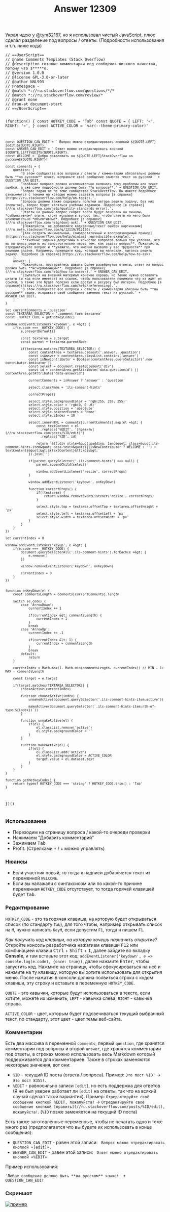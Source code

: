﻿---
title: "Answer 12309"
se.owner.user_id: 474588
se.owner.display_name: "ΝNL993"
se.owner.link: "https://ru.meta.stackoverflow.com/users/474588/%ce%9dnl993"
se.answer_id: 12309
se.question_id: 8355
se.post_type: answer
se.is_accepted: False
---
<p>Украл идею у <a href="//ru.meta.stackoverflow.com/q/8355/#12155">@tym32167</a>, но я использовал чистый JavaScript, плюс сделал разделение под вопросы / ответы. (Подробности использования и т.п. ниже кода)</p>
<pre class="lang-js prettyprint-override"><code>// ==UserScript==
// @name Comments Templates (Stack Overflow)
// @description готовые комментарии под сообщения низкого качества, потому что з*****о.
// @version 1.0.0
// @license GPL-3.0-or-later
// @author NNL993
// @namespace -
// @match *://ru.stackoverflow.com/questions/*/*
// @match *://ru.stackoverflow.com/review/*
// @grant none
// @run-at document-start
// ==/UserScript==

(function() {
    const HOTKEY_CODE = 'Tab'
    const QUOTE = {
        LEFT: '«',
        RIGHT: '»',
    }
    const ACTIVE_COLOR = 'var(--theme-primary-color)'

    const QUESTION_CAN_EDIT = ` Вопрос можно отредактировать кнопкой ${QUOTE.LEFT}[edit]${QUOTE.RIGHT}.`
    const ANSWER_CAN_EDIT = ` Ответ можно отредактировать кнопкой ${QUOTE.LEFT}%EDIT${QUOTE.RIGHT}.`
    const WELCOME = `Добро пожаловать на ${QUOTE.LEFT}StackOverflow на русском${QUOTE.RIGHT}! `

    const comments = {
        question: [
            'В этом сообществе все вопросы / ответы / комментарии обязательно должны быть **на русском** языке, исправьте своё сообщение заменив текст на русский.' + QUESTION_CAN_EDIT,
            'Название вопроса должно исключительно включать тему проблемы или текст ошибки, а уже сами подробности должны быть **в вопросе**.' + QUESTION_CAN_EDIT,
            'Вопрос задан не по теме сообщества StackOverflow. Вы можете подробнее ознакомится с темами на которые можно задавать вопросы [в справке](https://ru.stackoverflow.com/help/on-topic).',
            'Вопросы должны также содержать попытки автора решить задачу, без них (попыток), вопрос будет являться учебным заданием. Подробнее [в справке](//ru.stackoverflow.com/help/quality-standards-error).',
            'Ответы на данный вопрос скорее всего будут основаны на личном, *субъективном* опыте, стоит исправить вопрос так, чтобы ответы на него были исключительно *объективные*. Подробнее [в справке](//ru.stackoverflow.com/help/dont-ask).' + QUESTION_CAN_EDIT,
            '[Пожалуйста, не добавляйте код/данные/текст ошибок картинками](//ru.meta.stackoverflow.com/q/12119/#12120).',
            '[Как создать минимальный, самодостаточный и воспроизводимый пример](https://ru.stackoverflow.com/help/minimal-reproducible-example).',
            '**Учебные задания допустимы в качестве вопросов только при условии, что вы пытались решить их самостоятельно перед тем, как задать вопрос**. Пожалуйста, отредактируйте вопрос и **укажите, что именно вызвало у вас трудности** при решении задачи. Например, приведите код, который вы написали, пытаясь решить задачу. Подробнее [в справке](https://ru.stackoverflow.com/help/how-to-ask).'
        ],
        answer: [
            'Пожалуйста, постарайтесь давать более развёрнутые ответы, ответ на вопрос должен быть **исчерпывающим**. Подробнее [в справке](//ru.stackoverflow.com/help/how-to-answer).' + ANSWER_CAN_EDIT,
            'Ссылаться на внешний материал конечно хорошо, но также нужно оставлять цитаты (и код если имеется) из ссылок, чтобы пользователи понимали что из ждёт из ссылки, а также это будет полезно если доступ к ресурсу был потерян. Подробнее [в справке](https://ru.stackoverflow.com/help/referencing).',
            'В этом сообществе все вопросы / ответы / комментарии обязаны быть **на русском** языке, исправьте своё сообщение заменив текст на русский.' + ANSWER_CAN_EDIT,
        ]
    }

    let currentComments = 'question'
    const TEXTAREA_SELECTOR = '.comment-form textarea'
    const _HOTKEY_CODE = getHotkeyCode()

    window.addEventListener('keydown', e =&gt; {
        if(e.code === _HOTKEY_CODE) {
            e.preventDefault()

            const textarea = e.target
            const parent = textarea.parentNode

            if(textarea.matches(TEXTAREA_SELECTOR)) {
                const contentArea = textarea.closest('.answer, .question')
                const isAnswer = contentArea.classList.contains('answer')
                const isNewContributor = Boolean(contentArea.querySelector('.new-contributor-indicator'))
                const select = document.createElement('div')
                const id = contentArea.getAttribute('data-questionid') || contentArea.getAttribute('data-answerid')

                currentComments = isAnswer ? 'answer' : 'question'

                select.className = 'ils-comment-hints'

                correctProps()

                select.style.backgroundColor = 'rgb(255, 255, 255)'
                select.style.color = 'rgb(0, 0 ,0)'
                select.style.position = 'absolute'
                select.style.pointerEvents = 'none'
                select.style.zIndex = 10

                select.innerHTML = comments[currentComments].map(el =&gt; {
                    const textContent = el
                      .replace('%EDIT', '[править](//ru.stackoverflow.com/posts/%ID/edit)')
                      .replace('%ID', id)

                    return `&lt;div style=&quot;padding: 1em;&quot; class=&quot;ils-comment-hints-item&quot; data-text=&quot;${(isNewContributor ? WELCOME : '') + textContent}&quot;&gt;${textContent}&lt;/div&gt;`
                }).join('')

                if(parent.querySelector('.ils-comment-hints') === null) {
                    parent.appendChild(select)

                    window.addEventListener('resize', correctProps)
                }

                window.addEventListener('keydown', onKeyDown)

                function correctProps() {
                    if(!textarea) {
                        return window.removeEventListener('resize', correctProps)
                    }

                    select.style.top = textarea.offsetTop + textarea.offsetHeight + 'px'
                    select.style.left = textarea.offsetLeft + 'px'
                    select.style.width = textarea.offsetWidth + 'px'
                }
            }
        }
    })

    let currentIndex = 0

    window.addEventListener('keyup', e =&gt; {
        if(e.code === _HOTKEY_CODE) {
            document.querySelectorAll('.ils-comment-hints').forEach(e =&gt; {
                e.remove()
            })

            window.removeEventListener('keydown', onKeyDown)

            currentIndex = 0
        }
    })


    function onKeyDown(e) {
        const commentsLength = comments[currentComments].length

        switch (e.code) {
            case 'ArrowDown':
                currentIndex += 1

                if(currentIndex &gt; commentsLength) {
                    currentIndex = 1
                }
                break
            case 'ArrowUp':
                currentIndex += -1

                if(currentIndex &lt; 1) {
                    currentIndex = commentsLength
                }
                break
            default:
                return
        }

        currentIndex = Math.max(1, Math.min(commentsLength, currentIndex)) // MIN - 1; MAX - commentsLength

        const target = e.target

        if(target.matches(TEXTAREA_SELECTOR)) {
            chooseActive(currentIndex)

            function chooseActive(index) {
                unmakeActive(document.querySelector('.ils-comment-hints-item.active'))

                makeActive(document.querySelector(`.ils-comment-hints-item:nth-of-type(${index})`))
            }

            function unmakeActive(el) {
                if(el) {
                    el.classList.remove('active')
                    el.style.backgroundColor = ''
                }
            }

            function makeActive(el) {
                if(el) {
                    el.classList.add('active')
                    el.style.backgroundColor = ACTIVE_COLOR
                    target.value = el.dataset.text
                }
            }
        }
    }

    function getHotkeyCode() {
        return typeof HOTKEY_CODE === 'string' ? HOTKEY_CODE.trim() : 'Tab'
    }
})()
</code></pre>
<h3>Использование</h3>
<ul>
<li>Переходим на страницу вопроса / какой-то очереди проверки</li>
<li>Нажимаем &quot;Добавить комментарий&quot;</li>
<li>Зажимаем <kbd>Tab</kbd></li>
<li>Profit. (Стрелками <kbd>↑</kbd> / <kbd>↓</kbd> можно управлять)</li>
</ul>
<h3>Нюансы</h3>
<ul>
<li>Если участник новый, то тогда к надписи добавляется текст из переменной <code>WELCOME</code>.</li>
<li>Если вы налажали с синтаксисом или по какой-то причине переменная <code>HOTKEY_CODE</code> отсутствует, то тогда горячей клавишей будет <kbd>Tab</kbd>.</li>
</ul>
<h3>Редактирование</h3>
<p><code>HOTKEY_CODE</code> - это та горячая клавиша, на которую будет открываться список (по стандарту <code>Tab</code>), для того чтобы, например открывать список на <code>M</code>, нужно написать <code>KeyM</code>, если допустим <code>F1</code>, тогда и пишем <code>F1</code>.</p>
<p><em>Как получить код клавиши, на которую хочешь назначить открытие?</em> Откройте консоль разработчика нажатием клавиши <kbd>F12</kbd> или комбинацией клавиш <kbd>Ctrl</kbd> + <kbd>Shift</kbd> + <kbd>I</kbd>, далее зайдите во вкладку <strong>Console</strong>, и там вставьте этот код: <code>addEventListener('keydown', e =&gt; console.log(e.code), {once: true})</code>, далее нажмите <kbd>Enter</kbd>, чтобы запустить код. Нажмите на страницу, чтобы сфокусироваться на неё и нажмите на ту клавишу, которую вы хотите использовать для открытия меню. После нажатия в консоли должна появиться строка с кодом клавиши, эту строку и вставьте в переменную <code>HOTKEY_CODE</code>.</p>
<p><code>QUOTE</code> - это кавычки, которые будут использоваться в тексте, если хотите, можете их изменить, <code>LEFT</code> - кавычка слева, <code>RIGHT</code> - кавычка справа.</p>
<p><code>ACTIVE_COLOR</code> - цвет, которым будет подсвечиваться текущий выбранный текст, по стандарту, этот цвет - цвет темы веб-сайта.</p>
<h3>Комментарии</h3>
<p>Есть два массива в переменной <code>comments</code>, первый <code>question</code>, где хранятся комментарии под вопросы и второй <code>answer</code>, где хранятся комментарии под ответы, в строках можно использовать весь Markdown который поддерживается для комментариев. Также в строках заменяются некоторые значения, вот они:</p>
<ul>
<li><code>%ID</code> - текущий ID поста (ответа / вопроса). Пример: <code>Это пост %ID!</code> -&gt; <code>Это пост 8355!</code>.</li>
<li><code>%EDIT</code> - равносильно записи <code>[edit]</code>, но есть поддержка для ответов (Я не был уверен работает ли <code>[edit]</code> на ответы, так что на всякий случай сделал такой вариантик). Пример: <code>Отредактируйте своё сообщение кнопкой %EDIT, пожалуйста!</code> -&gt; <code>Отредактируйте своё сообщение кнопкой [править](//ru.stackoverflow.com/posts/%ID/edit), пожалуйста!</code>. (<code>%ID</code> позже заменяется на текущий ID поста)</li>
</ul>
<p>Есть также заготовленные переменные, чтобы не печатать одно и тоже много раз (предполагается что вы будете их использовать в конце сообщения):</p>
<ul>
<li><code>QUESTION_CAN_EDIT</code> - равен этой записи: <code> Вопрос можно отредактировать кнопкой «[edit]».</code></li>
<li><code>ANSWER_CAN_EDIT</code> - равен этой записи: <code> Ответ можно отредактировать кнопкой «%EDIT»</code></li>
</ul>
<p>Пример использования:</p>
<p><code>'Любое сообщение должно быть **на русском** языке!' + QUESTION_CAN_EDIT</code></p>
<h3>Скриншот</h3>
<p><a href="https://i.stack.imgur.com/42pwR.png" rel="nofollow noreferrer"><img src="https://i.stack.imgur.com/42pwR.png" alt="пример" /></a></p>
